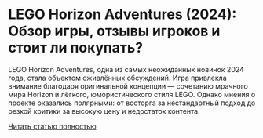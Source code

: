 # LEGO Horizon Adventures (2024): Обзор игры, отзывы игроков и стоит ли покупать?



LEGO Horizon Adventures, одна из самых неожиданных новинок 2024 года, стала объектом оживлённых обсуждений. Игра привлекла внимание благодаря оригинальной концепции — сочетанию мрачного мира Horizon и лёгкого, юмористического стиля LEGO. Однако мнения о проекте оказались полярными: от восторга за нестандартный подход до резкой критики за высокую цену и недостаток контента.

[Читать статью полностью](https://xyberbara.com/gaming/lego-horizon-adventures-obzor/)
